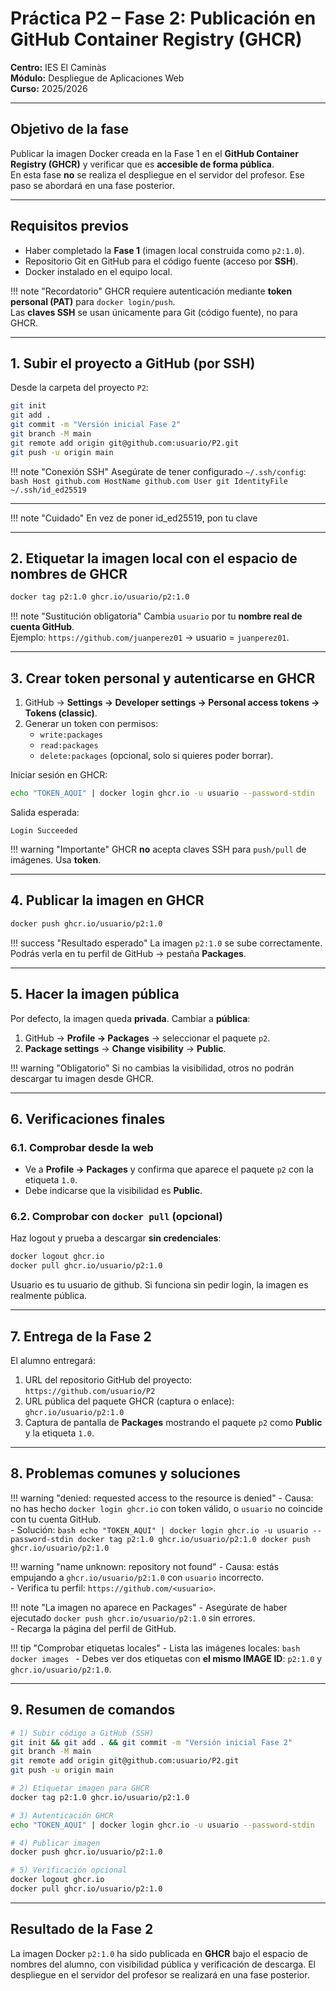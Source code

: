 # Práctica P2 – Fase 2: Publicación en GitHub Container Registry (GHCR)

**Centro:** IES El Caminàs  
**Módulo:** Despliegue de Aplicaciones Web  
**Curso:** 2025/2026  

---

## Objetivo de la fase

Publicar la imagen Docker creada en la Fase 1 en el **GitHub Container Registry (GHCR)** y verificar que es **accesible de forma pública**.  
En esta fase **no** se realiza el despliegue en el servidor del profesor. Ese paso se abordará en una fase posterior.

---

## Requisitos previos

- Haber completado la **Fase 1** (imagen local construida como `p2:1.0`).  
- Repositorio Git en GitHub para el código fuente (acceso por **SSH**).  
- Docker instalado en el equipo local.

!!! note "Recordatorio"
    GHCR requiere autenticación mediante **token personal (PAT)** para `docker login/push`.  
    Las **claves SSH** se usan únicamente para Git (código fuente), no para GHCR.

---
 

## 1. Subir el proyecto a GitHub (por SSH)

Desde la carpeta del proyecto `P2`:

```bash
git init
git add .
git commit -m "Versión inicial Fase 2"
git branch -M main
git remote add origin git@github.com:usuario/P2.git
git push -u origin main
```

!!! note "Conexión SSH"
    Asegúrate de tener configurado `~/.ssh/config`:
    ```bash
    Host github.com
      HostName github.com
      User git
      IdentityFile ~/.ssh/id_ed25519
    ```

---
!!! note "Cuidado"
    En vez de poner id_ed25519, pon tu clave
    
---

## 2. Etiquetar la imagen local con el espacio de nombres de GHCR

```bash
docker tag p2:1.0 ghcr.io/usuario/p2:1.0
```

!!! note "Sustitución obligatoria"
    Cambia `usuario` por tu **nombre real de cuenta GitHub**.  
    Ejemplo: `https://github.com/juanperez01` → usuario = `juanperez01`.

---

## 3. Crear token personal y autenticarse en GHCR

1. GitHub → **Settings → Developer settings → Personal access tokens → Tokens (classic)**.  
2. Generar un token con permisos:
   - `write:packages`
   - `read:packages`
   - `delete:packages` (opcional, solo si quieres poder borrar).

Iniciar sesión en GHCR:

```bash
echo "TOKEN_AQUI" | docker login ghcr.io -u usuario --password-stdin
```

Salida esperada:
```
Login Succeeded
```

!!! warning "Importante"
    GHCR **no** acepta claves SSH para `push/pull` de imágenes. Usa **token**.

---

## 4. Publicar la imagen en GHCR

```bash
docker push ghcr.io/usuario/p2:1.0
```

!!! success "Resultado esperado"
    La imagen `p2:1.0` se sube correctamente.  
    Podrás verla en tu perfil de GitHub → pestaña **Packages**.

---

## 5. Hacer la imagen pública

Por defecto, la imagen queda **privada**. Cambiar a **pública**:

1. GitHub → **Profile → Packages** → seleccionar el paquete `p2`.  
2. **Package settings** → **Change visibility** → **Public**.

!!! warning "Obligatorio"
    Si no cambias la visibilidad, otros no podrán descargar tu imagen desde GHCR.

---

## 6. Verificaciones finales

### 6.1. Comprobar desde la web
- Ve a **Profile → Packages** y confirma que aparece el paquete `p2` con la etiqueta `1.0`.
- Debe indicarse que la visibilidad es **Public**.

### 6.2. Comprobar con `docker pull` (opcional)
Haz logout y prueba a descargar **sin credenciales**:

```bash
docker logout ghcr.io
docker pull ghcr.io/usuario/p2:1.0
```
Usuario es tu usuario de github. 
Si funciona sin pedir login, la imagen es realmente pública.

---

## 7. Entrega de la Fase 2

El alumno entregará:
1. URL del repositorio GitHub del proyecto:  
   `https://github.com/usuario/P2`  
2. URL pública del paquete GHCR (captura o enlace):  
   `ghcr.io/usuario/p2:1.0`  
3. Captura de pantalla de **Packages** mostrando el paquete `p2` como **Public** y la etiqueta `1.0`.

---

## 8. Problemas comunes y soluciones

!!! warning "denied: requested access to the resource is denied"
    - Causa: no has hecho `docker login ghcr.io` con token válido, o `usuario` no coincide con tu cuenta GitHub.  
    - Solución:
      ```bash
      echo "TOKEN_AQUI" | docker login ghcr.io -u usuario --password-stdin
      docker tag p2:1.0 ghcr.io/usuario/p2:1.0
      docker push ghcr.io/usuario/p2:1.0
      ```

!!! warning "name unknown: repository not found"
    - Causa: estás empujando a `ghcr.io/usuario/p2:1.0` con `usuario` incorrecto.  
    - Verifica tu perfil: `https://github.com/<usuario>`.

!!! note "La imagen no aparece en Packages"
    - Asegúrate de haber ejecutado `docker push ghcr.io/usuario/p2:1.0` sin errores.  
    - Recarga la página del perfil de GitHub.

!!! tip "Comprobar etiquetas locales"
    - Lista las imágenes locales:
      ```bash
      docker images
      ```
    - Debes ver dos etiquetas con **el mismo IMAGE ID**: `p2:1.0` y `ghcr.io/usuario/p2:1.0`.

---

## 9. Resumen de comandos

```bash
# 1) Subir código a GitHub (SSH)
git init && git add . && git commit -m "Versión inicial Fase 2"
git branch -M main
git remote add origin git@github.com:usuario/P2.git
git push -u origin main

# 2) Etiquetar imagen para GHCR
docker tag p2:1.0 ghcr.io/usuario/p2:1.0

# 3) Autenticación GHCR
echo "TOKEN_AQUI" | docker login ghcr.io -u usuario --password-stdin

# 4) Publicar imagen
docker push ghcr.io/usuario/p2:1.0

# 5) Verificación opcional
docker logout ghcr.io
docker pull ghcr.io/usuario/p2:1.0
```

---

## Resultado de la Fase 2

La imagen Docker `p2:1.0` ha sido publicada en **GHCR** bajo el espacio de nombres del alumno, con visibilidad pública y verificación de descarga. El despliegue en el servidor del profesor se realizará en una fase posterior.

